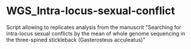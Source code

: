 # WGS_Intra-locus-sexual-conflict
Script allowing to replicates analysis from the manuscrit "Searching for intra-locus sexual conflicts by the mean of whole genome sequencing in the three-spined stickleback (Gasterosteus acculeatus)"
